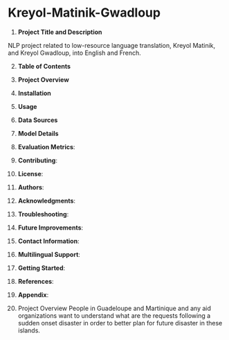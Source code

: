 # Kreyol-Matinik-Gwadloup
1. **Project Title and Description**

NLP project related to low-resource language translation, Kreyol Matinik, and Kreyol Gwadloup, into English and French.

2. **Table of Contents**
3. **Project Overview**
4. **Installation**
5. **Usage**
6. **Data Sources**
  
7. **Model Details**
  
8. **Evaluation Metrics**:
  
9. **Contributing**:
  
10. **License**:
11. **Authors**:

12. **Acknowledgments**:
    
13. **Troubleshooting**:
    
14. **Future Improvements**:

15. **Contact Information**:

17. **Multilingual Support**:
    
18. **Getting Started**:

19. **References**:
20. **Appendix**:

3. Project Overview
People in Guadeloupe and Martinique and any aid organizations want to understand what are the requests following a sudden onset disaster in order to better plan for future disaster in these islands.


